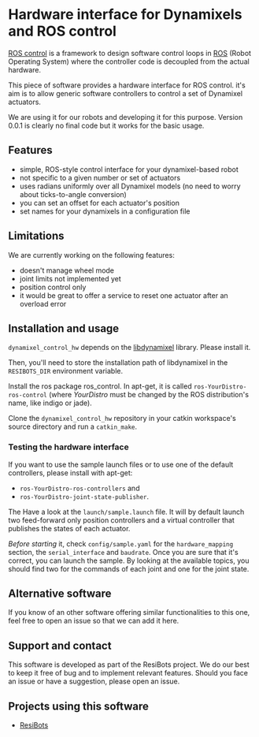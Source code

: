 # Hardware interface for Dynamixels and ROS control

[ROS control](http://wiki.ros.org/ros_control) is a framework to design software control loops in [ROS](http://www.ros.org/) (Robot Operating System) where the controller code is decoupled from the actual hardware.

This piece of software provides a hardware interface for ROS control. it's aim is to allow generic software controllers to control a set of Dynamixel actuators.

We are using it for our robots and developing it for this purpose. Version 0.0.1 is clearly no final code but it works for the basic usage.

## Features

- simple, ROS-style control interface for your dynamixel-based robot
- not specific to a given number or set of actuators
- uses radians uniformly over all Dynamixel models (no need to worry about ticks-to-angle conversion)
- you can set an offset for each actuator's position
- set names for your dynamixels in a configuration file

## Limitations
We are currently working on the following features:

- doesn't manage wheel mode
- joint limits not implemented yet
- position control only
- it would be great to offer a service to reset one actuator after an overload error

## Installation and usage
`dynamixel_control_hw` depends on the [libdynamixel](https://github.com/resibots/libdynamixel) library. Please install it.

Then, you'll need to store the installation path of libdynamixel in the `RESIBOTS_DIR` environment variable.

Install the ros package ros_control. In apt-get, it is called `ros-YourDistro-ros-control` (where *YourDistro* must be changed by the ROS distribution's name, like indigo or jade).

Clone the `dynamixel_control_hw` repository in your catkin workspace's source directory and run a `catkin_make`.

### Testing the hardware interface
If you want to use the sample launch files or to use one of the default controllers, please install with apt-get:

- `ros-YourDistro-ros-controllers` and
- `ros-YourDistro-joint-state-publisher`.

The Have a look at the `launch/sample.launch` file. It will by default launch two feed-forward only position controllers and a virtual controller that publishes the states of each actuator.

*Before starting* it, check `config/sample.yaml` for the `hardware_mapping` section, the `serial_interface` and `baudrate`. Once you are sure that it's correct, you can launch the sample. By looking at the available topics, you should find two for the commands of each joint and one for the joint state.

## Alternative software
If you know of an other software offering similar functionalities to this one, feel free to open an issue so that we can add it here.

## Support and contact
This software is developed as part of the ResiBots project. We do our best to keep it free of bug and to implement relevant features. Should you face an issue or have a suggestion, please open an issue.

## Projects using this software
- [ResiBots](http://www.resibots.eu)


[libdynamixel]: http://github.com/resibots/libdynamixel
